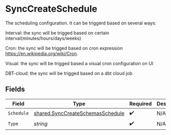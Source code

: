 # SyncCreateSchedule

The scheduling configuration. It can be triggerd based on several ways:

Interval: the sync will be trigged based on certain interval(minutes/hours/days/weeks)

Cron: the sync will be trigged based on cron expression https://en.wikipedia.org/wiki/Cron.

Visual: the sync will be trigged based a visual cron configuration on UI

DBT-cloud: the sync will be trigged based on a dbt cloud job


## Fields

| Field                                                                                | Type                                                                                 | Required                                                                             | Description                                                                          |
| ------------------------------------------------------------------------------------ | ------------------------------------------------------------------------------------ | ------------------------------------------------------------------------------------ | ------------------------------------------------------------------------------------ |
| `Schedule`                                                                           | [shared.SyncCreateSchemasSchedule](../../models/shared/synccreateschemasschedule.md) | :heavy_check_mark:                                                                   | N/A                                                                                  |
| `Type`                                                                               | *string*                                                                             | :heavy_check_mark:                                                                   | N/A                                                                                  |